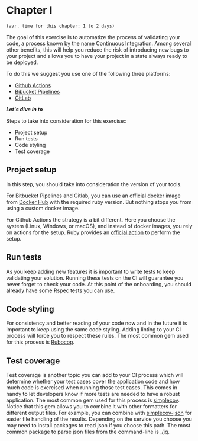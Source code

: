 # Chapter I
`(avr. time for this chapter: 1 to 2 days)`

The goal of this exercise is to automatize the process of validating your code, a process known by the name Continuous Integration. Among several other benefits, this will help you reduce the risk of introducing new bugs to your project and allows you to have your project in a state always ready to be deployed.

To do this we suggest you use one of the following three platforms:

- [Github Actions](https://docs.github.com/en/actions)
- [Bibucket Pipelines](https://support.atlassian.com/bitbucket-cloud/docs/get-started-with-bitbucket-pipelines/)
- [GitLab](https://docs.gitlab.com/ee/ci/)

***Let's dive in to***

Steps to take into consideration for this exercise::

- Project setup
- Run tests
- Code styling
- Test coverage

## Project setup

In this step, you should take into consideration the version of your tools.

For Bitbucket Pipelines and Gitlab, you can use an official docker image from [Docker Hub](https://hub.docker.com) with the required ruby version. But nothing stops you from using a custom docker image.

For Github Actions the strategy is a bit different. Here you choose the system (Linux, Windows, or macOS), and instead of docker images, you rely on actions for the setup. Ruby provides an [official action](https://github.com/ruby/setup-ruby) to perform the setup.

## Run tests

As you keep adding new features it is important to write tests to keep validating your solution. Running these tests on the CI will guarantee you never forget to check your code. At this point of the onboarding, you should already have some Rspec tests you can use.

## Code styling

For consistency and better reading of your code now and in the future it is important to keep using the same code styling. Adding linting to your CI process will force you to respect these rules. The most common gem used for this process is [Rubocop](https://docs.rubocop.org/rubocop/1.18/installation.html).

## Test coverage

Test coverage is another topic you can add to your CI process which will determine whether your test cases cover the application code and how much code is exercised when running those test cases. This comes in handy to let developers know if more tests are needed to have a robust application. The most common gem used for this process is [simplecov](https://github.com/simplecov-ruby/simplecov). Notice that this gem allows you to combine it with other formatters for different output files. For example, you can combine with [simplecov-json](https://github.com/vicentllongo/simplecov-json) for easier file handling of the results. Depending on the service you choose you may need to install packages to read json if you choose this path. The most common package to parse json files from the command-line is [./jq](https://jqlang.github.io/jq/).
